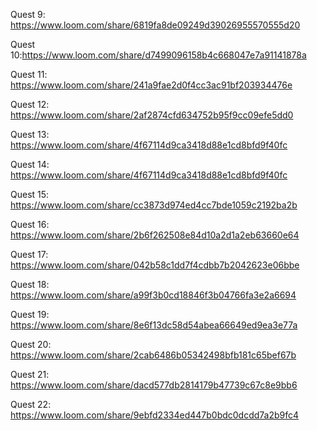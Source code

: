 Quest 9: https://www.loom.com/share/6819fa8de09249d39026955570555d20

Quest 10:https://www.loom.com/share/d7499096158b4c668047e7a91141878a

Quest 11: https://www.loom.com/share/241a9fae2d0f4cc3ac91bf203934476e

Quest 12: https://www.loom.com/share/2af2874cfd634752b95f9cc09efe5dd0

Quest 13: https://www.loom.com/share/4f67114d9ca3418d88e1cd8bfd9f40fc

Quest 14: https://www.loom.com/share/4f67114d9ca3418d88e1cd8bfd9f40fc

Quest 15: https://www.loom.com/share/cc3873d974ed4cc7bde1059c2192ba2b

Quest 16: https://www.loom.com/share/2b6f262508e84d10a2d1a2eb63660e64

Quest 17: https://www.loom.com/share/042b58c1dd7f4cdbb7b2042623e06bbe

Quest 18: https://www.loom.com/share/a99f3b0cd18846f3b04766fa3e2a6694

Quest 19: https://www.loom.com/share/8e6f13dc58d54abea66649ed9ea3e77a

Quest 20: https://www.loom.com/share/2cab6486b05342498bfb181c65bef67b

Quest 21: https://www.loom.com/share/dacd577db2814179b47739c67c8e9bb6

Quest 22: https://www.loom.com/share/9ebfd2334ed447b0bdc0dcdd7a2b9fc4